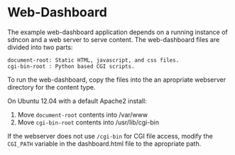 Web-Dashboard
============

The example web-dashboard application depends on a running instance of sdncon and a web server to serve content. The web-dashboard files are divided into two parts:

    document-root: Static HTML, javascript, and css files.
    cgi-bin-root : Python based CGI scripts.

To run the web-dashboard, copy the files into the an apropriate webserver directory for the content type.

On Ubuntu 12.04 with a default Apache2 install:

1. Move `document-root` contents into /var/www
2. Move `cgi-bin-root` contents into /usr/lib/cgi-bin

If the webserver does not use `/cgi-bin` for CGI file access, modify the `CGI_PATH` variable in the dashboard.html file to the apropriate path.

